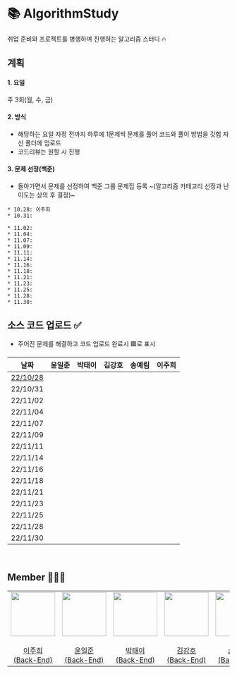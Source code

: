# 📚 AlgorithmStudy
취업 준비와 프로젝트를 병행하며 진행하는 알고리즘 스터디 🔥

## 계획
#### 1. 요일
주 3회(월, 수, 금)

#### 2. 방식
* 해당하는 요일 자정 전까지 하루에 1문제씩 문제를 풀어 코드와 풀이 방법을 깃헙 자신 폴더에 업로드
* 코드리뷰는 원할 시 진행

#### 3. 문제 선정(백준)
* 돌아가면서 문제를 선정하여 백준 그룹 문제집 등록 ~(알고리즘 카테고리 선정과 난이도는 상의 후 결정)~

```
* 10.28: 이주희
* 10.31:
```

```
* 11.02:
* 11.04:
* 11.07:
* 11.09:
* 11.11:
* 11.14:
* 11.16:
* 11.18:
* 11.21:
* 11.23:
* 11.25:
* 11.28:
* 11.30:
```

## 소스 코드 업로드 ✅
- 주어진 문제를 해결하고 코드 업로드 완료시 🟩로 표시

|**날짜**|**윤일준**|**박태이**|**김강호**|**송예림**|**이주희**|
|:-----:|:-----:|:-----:|:-----:|:-----:|:-----:|
| <a href="/1028/README.md">22/10/28</a> |  |  |  |  |  |
| 22/10/31 |  |  |  |  |  |
| 22/11/02 |  |  |  |  |  |
| 22/11/04 |  |  |  |  |  |
| 22/11/07 |  |  |  |  |  |
| 22/11/09 |  |  |  |  |  |
| 22/11/11 |  |  |  |  |  |
| 22/11/14 |  |  |  |  |  |
| 22/11/16 |  |  |  |  |  |
| 22/11/18 |  |  |  |  |  |
| 22/11/21 |  |  |  |  |  |
| 22/11/23 |  |  |  |  |  |
| 22/11/25 |  |  |  |  |  |
| 22/11/28 |  |  |  |  |  |
| 22/11/30 |  |  |  |  |  |

</br>

## Member 👨🏻‍💻
<table>
  <tr>
    <td height="20px" align="center"><a href="https://github.com/J00HUI">
      <img src="https://avatars.githubusercontent.com/J00HUI" width="100px"/> <br><br> 이주희 <br>(Back-End) </a> <br></td>
    <td height="20px" align="center"><a href="https://github.com/smileJune">
      <img src="https://avatars.githubusercontent.com/smileJune" width="100px"/> <br><br> 윤일준 <br>(Back-End) </a> <br></td>
    <td height="20px" align="center"><a href="https://github.com/ehoi-loveyourself">
      <img src="https://avatars.githubusercontent.com/ehoi-loveyourself" width="100px"/> <br><br> 박태이 <br>(Back-End) </a> <br></td>
    <td height="20px" align="center"><a href="https://github.com/tgb02087">
      <img src="https://avatars.githubusercontent.com/tgb02087" width="100px"/> <br><br> 김강호 <br>(Back-End) </a> <br></td>
    <td height="20px" align="center"><a href="https://github.com/J00HUI">
      <img src="https://avatars.githubusercontent.com/J00HUI" width="100px"/> <br><br> 송예림 <br>(Back-End) </a> <br></td>
  </tr>
</table>
